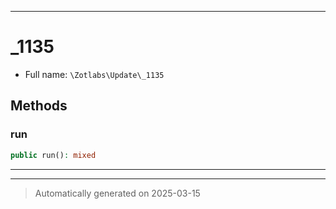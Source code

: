 ***

# _1135





* Full name: `\Zotlabs\Update\_1135`




## Methods


### run



```php
public run(): mixed
```












***


***
> Automatically generated on 2025-03-15
